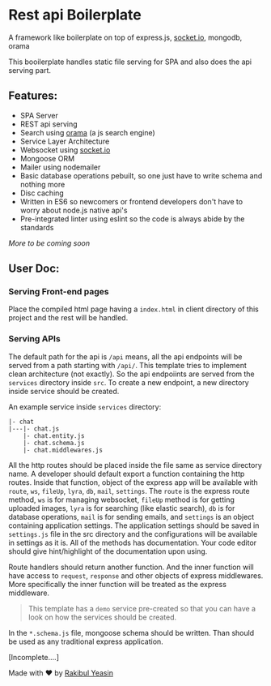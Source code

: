 # Rest api Boilerplate

A framework like boilerplate on top of express.js, [socket.io](https://www.npmjs.com/package/socket.io), mongodb, orama

This booilerplate handles static file serving for SPA and also does the api serving part.

## Features:

- SPA Server
- REST api serving
- Search using [orama](https://www.npmjs.com/package/@orama/orama) (a js search engine)
- Service Layer Architecture
- Websocket using [socket.io](https://www.npmjs.com/package/socket.io)
- Mongoose ORM
- Mailer using nodemailer
- Basic database operations pebuilt, so one just have to write schema and nothing more
- Disc caching
- Written in ES6 so newcomers or frontend developers don't have to worry about node.js native api's
- Pre-integrated linter using eslint so the code is always abide by the standards

_More to be coming soon_

## User Doc:

### Serving Front-end pages

Place the compiled html page having a `index.html` in client directory of this project and the rest will be handled.

### Serving APIs

The default path for the api is `/api` means, all the api endpoints will be served from a path starting with `/api/`.
This template tries to implement clean architecture (not exactly). So the api endpoiints are served from the `services` directory inside `src`. To create a new endpoint, a new directory inside service should be created.

An example service inside `services` directory:

```
|- chat
|---|- chat.js
    |- chat.entity.js
    |- chat.schema.js
    |- chat.middlewares.js
```

All the http routes should be placed inside the file same as service directory name. A developer should default export a function containing the http routes. Inside that function, object of the express app will be available with `route`, `ws`, `fileUp`, `lyra`, `db`, `mail`, `settings`. The `route` is the express route method, `ws` is for managing websocket, `fileUp` method is for getting uploaded images, `lyra` is for searching (like elastic search), `db` is for database operations, `mail` is for sending emails, and `settings` is an object containing application settings. The application settings should be saved in `settings.js` file in the src directory and the configurations will be available in settings as it is.
All of the methods has documentation. Your code editor should give hint/highlight of the documentation upon using.

Route handlers should return another function. And the inner function will have access to `request`, `response` and other objects of express middlewares. More specifically the inner function will be treated as the express middleware.

> This template has a `demo` service pre-created so that you can have a look on how the services should be created.

In the `*.schema.js` file, mongoose schema should be written. Than should be used as any traditional express application.

[Incomplete....]

Made with :heart: by [Rakibul Yeasin](https://facebook.com/dreygur)
